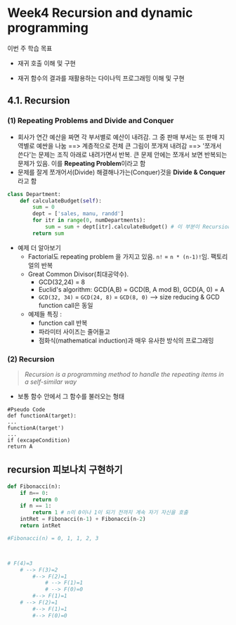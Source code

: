 # Week4 Recursion and dynamic programming

이번 주 학습 목표

- 재귀 호출 이해 및 구현

- 재귀 함수의 결과를 재활용하는 다이나믹 프로그래밍 이해 및 구현



## 4.1. Recursion

### (1)  Repeating Problems and Divide and Conquer

- 회사가 연간 예산을 짜면 각 부서별로 예산이 내려감. 그 중 판매 부서는 또 판매 지역별로 예싼을 나눔 ==> 계층적으로 전체 큰 그림이 쪼개져 내려감 ==> '쪼개서 쓴다'는 문제는 조직 아래로 내려가면서 반복. 큰 문제 안에는 쪼개서 보면 반복되는 문제가 있음. 이를 **Repeating Problem**이라고 함
- 문제를 잘게 쪼개어서(Divide) 해결해나가는(Conquer)것을 **Divide & Conquer**라고 함

```python
class Department:
    def calculateBudget(self):
        sum = 0
        dept = ['sales, manu, randd']
        for itr in range(0, numDepartments):
            sum = sum + dept[itr].calculateBudget() # 이 부분이 Recursion!
        return sum
```



- 예제 더 알아보기
  - Factorial도 repeating problem 을 가지고 있음. `n!` = `n * (n-1)!`임. 팩토리얼의 반복
  - Great Common Divisor(최대공약수). 
    - GCD(32,24) = 8
    - Euclid's algorithm: GCD(A,B) = GCD(B, A mod B), GCD(A, 0) = A
    -  `GCD(32, 34)` = `GCD(24, 8)` = `GCD(8, 0)` --> size reducing & GCD function call은 동일
  - 예제들 특징 : 
    - function call 반복  
    - 파라미터 사이즈는 줄어들고
    - 점화식(mathematical induction)과 매우 유사한 방식의 프로그래밍



### (2) Recursion

> *Recursion is a programming method to handle the repeating items in a self-similar way*

- 보통 함수 안에서 그 함수를 불러오는 형태

``` 
#Pseudo Code
def functionA(target):
...
functionA(target')
...
if (excapeCondition)
return A
```

## recursion 피보나치 구현하기

```python
def Fibonacci(n):
    if n== 0:
        return 0
    if n == 1:
        return 1 # n이 0이나 1이 되기 전까지 계속 자기 자신을 호출
    intRet = Fibonacci(n-1) + Fibonacci(n-2)
    return intRet
```

``` python
#Fibonacci(n) = 0, 1, 1, 2, 3



# F(4)=3
    # --> F(3)=2
        #--> F(2)=1
            # --> F(1)=1
            # --> F(0)=0
        #--> F(1)=1
    # --> F(2)=1
        #--> F(1)=1
        #--> F(0)=0
```





